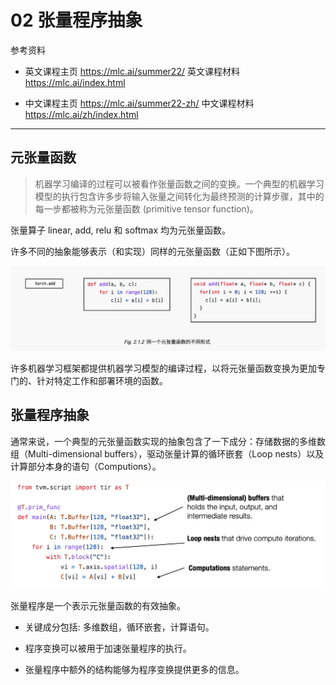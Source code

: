 # 02 张量程序抽象

参考资料

- 英文课程主页 https://mlc.ai/summer22/ 英文课程材料 https://mlc.ai/index.html

- 中文课程主页 https://mlc.ai/summer22-zh/ 中文课程材料 https://mlc.ai/zh/index.html

---

## 元张量函数

> 机器学习编译的过程可以被看作张量函数之间的变换。一个典型的机器学习模型的执行包含许多步将输入张量之间转化为最终预测的计算步骤，其中的每一步都被称为元张量函数 (primitive tensor function)。

张量算子 linear, add, relu 和 softmax 均为元张量函数。

许多不同的抽象能够表示（和实现）同样的元张量函数（正如下图所示）。

![image-20220714213902823](image/image-20220714213902823.png)

许多机器学习框架都提供机器学习模型的编译过程，以将元张量函数变换为更加专门的、针对特定工作和部署环境的函数。

## 张量程序抽象

通常来说，一个典型的元张量函数实现的抽象包含了一下成分：存储数据的多维数组（Multi-dimensional buffers），驱动张量计算的循环嵌套（Loop nests）以及计算部分本身的语句（Computions）。

![../_images/tensor_func_elements.png](image/tensor_func_elements.png)

张量程序是一个表示元张量函数的有效抽象。

- 关键成分包括: 多维数组，循环嵌套，计算语句。

- 程序变换可以被用于加速张量程序的执行。

- 张量程序中额外的结构能够为程序变换提供更多的信息。

